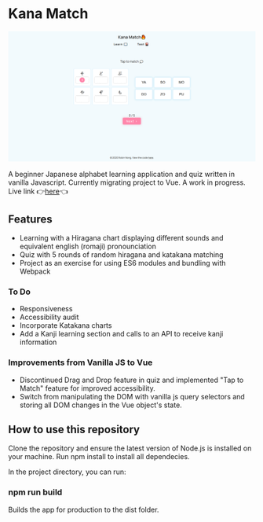 # Kana Match
![Screenshot](./assets/screenshot.png) 

A beginner Japanese alphabet learning application and quiz written in vanilla Javascript. Currently migrating project to Vue. A work in progress.  
Live link 👉<a href="https://robinnong.github.io/kana-match/">here</a>👈

## Features
- Learning with a Hiragana chart displaying different sounds and equivalent english (romaji) pronounciation
- Quiz with 5 rounds of random hiragana and katakana matching
- Project as an exercise for using ES6 modules and bundling with Webpack

### To Do
- Responsiveness
- Accessibility audit
- Incorporate Katakana charts
- Add a Kanji learning section and calls to an API to receive kanji information

### Improvements from Vanilla JS to Vue
- Discontinued Drag and Drop feature in quiz and implemented "Tap to Match" feature for improved accessibility. 
- Switch from manipulating the DOM with vanilla js query selectors and storing all DOM changes in the Vue object's state. 

## How to use this repository

Clone the repository and ensure the latest version of Node.js is installed on your machine.
Run npm install to install all dependecies. 

In the project directory, you can run:

### npm run build 
Builds the app for production to the dist folder.  
